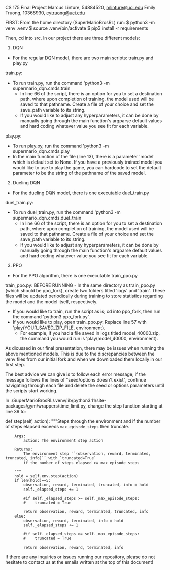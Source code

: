 CS 175 Final Project
Marcus Linture, 54884520, mlinture@uci.edu
Emily Truong, 10368930, eytruong@uci.edu

FIRST:
From the home directory (SuperMarioBrosRL) run:
$ python3 -m venv .venv
$ source .venv/bin/activate
$ pip3 install -r requirements

Then, cd into src.
In our project there are three different models:

1. DQN
  - For the regular DQN model, there are two main scripts: train.py and play.py

  train.py:
  - To run train.py, run the command 'python3 -m supermario_dqn.cmds.train
    - In line 66 of the script, there is an option for you to set a destination path, where upon completion of training, the model used will be saved to that pathname. Create a file of your choice and set the save_path variable to its string.
    - If you would like to adjust any hyperparameters, it can be done by manually going through the main function's argparse default values and hard coding whatever value you see fit for each variable.

  play.py:
  - To run play.py, run the command 'python3 -m supermario_dqn.cmds.play
  - In the main function of the file (line 13), there is a parameter 'model' which is default set to None. If you have a previously trained model you would like to use to play the game, you can hardcode to set the default parameter to be the string of the pathname of the saved model.

2. Dueling DQN
  - For the dueling DQN model, there is one executable duel_train.py

  duel_train.py:
  - To run duel_train.py, run the command 'python3 -m supermario_dqn.cmds.duel_train
    - In line 66 of the script, there is an option for you to set a destination path, where upon completion of training, the model used will be saved to that pathname. Create a file of your choice and set the save_path variable to its string.
    - If you would like to adjust any hyperparameters, it can be done by manually going through the main function's argparse default values and hard coding whatever value you see fit for each variable.

3. PPO
  - For the PPO algorithm, there is one executable train_ppo.py

  train_ppo.py:
  BEFORE RUNNING
    - In the same directory as train_ppo.py (which should be ppo_fork), create two folders titled 'logs' and 'train'. These files will be updated periodically during training to store statistics regarding the model and the model itself, respectively.
  - If you would like to train, run the script as is; cd into ppo_fork, then run the command 'python3 ppo_fork.py'.
  - If you would like to play, open train_ppo.py. Replace line 57 with 'play(YOUR_SAVED_ZIP_FILE, environment).
    - For example, if you had a file saved in logs titled model_40000.zip, the command you would run is 'play(model_40000, environment).

As dicussed in our final presentation, there may be issues when running the above mentioned models. This is due to the discrepancies between the venv files from our initial fork and when we downloaded them locally in our first step.

The best advice we can give is to follow each error message; if the message follows the lines of "seed/options doesn't exist", continue navigating through each file and delete the seed or options parameters until the scripts start working.

In ./SuperMarioBrosRL/.venv/lib/python3.11/site-packages/gym/wrappers/time_limit.py, change the step function starting at line 39 to:

 def step(self, action):
        """Steps through the environment and if the number of steps elapsed exceeds ``max_episode_steps`` then truncate.

        Args:
            action: The environment step action

        Returns:
            The environment step ``(observation, reward, terminated, truncated, info)`` with `truncated=True`
            if the number of steps elapsed >= max episode steps

        """
        hold = self.env.step(action)
        if len(hold)==5:
            observation, reward, terminated, truncated, info = hold
            self._elapsed_steps += 1

            #if self._elapsed_steps >= self._max_episode_steps:
            #    truncated = True

            return observation, reward, terminated, truncated, info
        else:
            observation, reward, terminated, info = hold
            self._elapsed_steps += 1

            #if self._elapsed_steps >= self._max_episode_steps:
            #    truncated = True

            return observation, reward, terminated, info

        
If there are any inquiries or issues running our repository, please do not hesitate to contact us at the emails written at the top of this document!